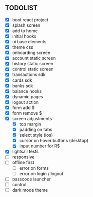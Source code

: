 ## TODOLIST

- [x] boot react project
- [x] splash screen
- [x] add to home
- [x] initial hooks
- [x] ui base elements
- [x] theme css
- [x] onboarding screen
- [x] account static screen
- [x] history static screen
- [x] control static screen
- [x] transactions sdk
- [x] cards sdk
- [x] banks sdk
- [x] balance hooks
- [x] dynamic pages
- [x] logout action
- [x] form add \$
- [x] form remove \$
- [x] screen adjustments
  - [x] top margin
  - [x] padding on tabs
  - [x] select style (ios)
  - [x] cursor on hover buttons (desktop)
  - [x] input number for R\$
- [x] lightsail tests
- [ ] responsive
- [ ] offline first
  - [ ] error on forms
  - [ ] error on login / logout
- [ ] passcode launcher
- [ ] control
- [ ] dark mode theme
